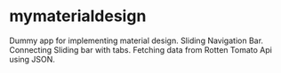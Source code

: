 # mymaterialdesign
Dummy app for implementing material design.
Sliding Navigation Bar.
Connecting Sliding bar with tabs.
Fetching data from Rotten Tomato Api using JSON.

